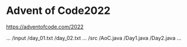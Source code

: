 # Advent of Code2022

https://adventofcode.com/2022

...
  /input
      /day_01.txt
      /day_02.txt
      ...
   /src
      /AoC.java
      /Day1.java
      /Day2.java
      ...
